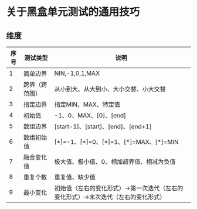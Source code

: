 # 关于黑盒单元测试的通用技巧

## 维度

| 序号 | 测试类型       | 说明                                                         |
| ---- | -------------- | ------------------------------------------------------------ |
| 1    | 简单边界       | NIN,-1,0,1,MAX                                               |
| 2    | 跨界（跨范围） | 从小到大、从大到小、大小交替、小大交替                       |
| 3    | 指定边界       | 指定MIN、MAX、特定值                                         |
| 4    | 初始值         | -1、0、MAX、[0]、[end]                                       |
| 5    | 数组边界       | [start-1]、[start]、[end]、[end+1]                           |
| 6    | 数组初始值     | [\*]=-1、[\*]=0、[\*]=1、[\*]=MAX、[\*]=MIN                  |
| 7    | 融合变化值     | 极大值、极小值、0、相加超界值、相减为负值                    |
| 8    | 重复个数       | 重复值、缺少值                                               |
| 9    | 最小变化       | 初始值（左右的变化形式）->第一次迭代（左右的变化形式）->末次迭代（左右的变化形式） |